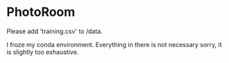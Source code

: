 # PhotoRoom
Please add 'training.csv' to /data.

I froze my conda environment. Everything in there is not necessary sorry, it is slightly too exhaustive.
